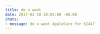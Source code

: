 ```yaml
---
title: do u want
date: 2017-03-10 20:03:00 -08:00
chats:
- message: do u want AppleCare for $144?
---
```


